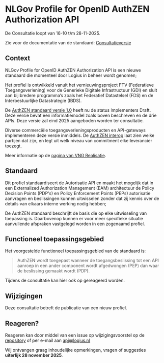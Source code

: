# NLGov Profile for OpenID AuthZEN Authorization API

De Consultatie loopt van 16-10 t/m 28-11-2025.

Zie voor de documentatie van de standaard: [Consultatieversie](https://logius-standaarden.github.io/Openbare-Consultaties/2025-10-15-Authzen/)

## Context

NLGov Profile for OpenID AuthZEN Authorization API is een nieuwe standaard die momenteel door Logius in beheer wordt genomen;

Het profiel is ontwikkeld vanuit het vernieuwingsproject FTV (Federatieve Toegangsverlening) voor de Generieke Digitale Infrastructuur (GDI) en sluit aan bij bredere programma’s zoals het Federatief Datastelsel (FDS) en de Interbestuurlijke Datastrategie (IBDS).

De [AuthZEN standaard versie 1.0](https://openid.net/specs/authorization-api-1_0-01.html) heeft nu de status Implementers Draft. Deze versie bevat een informatiemodel zoals boven beschreven en de drie APIs. Deze versie zal eind 2025 aangeboden worden ter consultatie.

Diverse commerciële toegangsverleningsproducten en API-gateways implementeren deze versie inmiddels. De [AuthZEN interop](https://authzen-interop.net/) laat zien welke partijen dat zijn, en legt uit welk niveau van commitment elke leverancier toezegt.

Meer informatie op de [pagina van VNG Realisatie](https://vng-realisatie.github.io/ftv/methodiek/authzen-nlgov/).

## Standaard

Dit profiel standaardiseert de Autorisatie API en maakt het mogelijk dat in een Externalized Authorization Management (EAM) architectuur de Policy Decision Points (PDP's) en Policy Enforcement Points (PEPs) autorisatie aanvragen en beslissingen kunnen uitwisselen zonder dat zij kennis over de details van elkaars interne werking nodig hebben;

De AuthZEN standaard beschrijft de basis die op elke uitwisseling van toepassing is. Daarbovenop kunnen er voor meer specifieke situatie aanvullende afspraken vastgelegd worden in een zogenaamd profiel.

## Functioneel toepassingsgebied

Het voorgestelde functioneel toepassingsgebied van de standaard is:

> AuthZEN wordt toegepast wanneer de toegangsbeslissing tot een API aanroep in een ander component wordt afgedwongen (PEP) dan waar de beslissing gemaakt wordt (PDP).

Tijdens de consultatie kan hier ook op gereageerd worden.

## Wijzigingen

Deze consultatie betreft de publicatie van een nieuw profiel.

## Reageren?

Reageren kan door middel van een issue op wijzigingsvoorstel op de [repository](https://github.com/Logius-standaarden/authzen-nlgov)
of per e-mail aan <api@logius.nl>

Wij ontvangen graag inhoudelijke opmerkingen, vragen of suggesties **uiterlijk 28 november 2025**.
